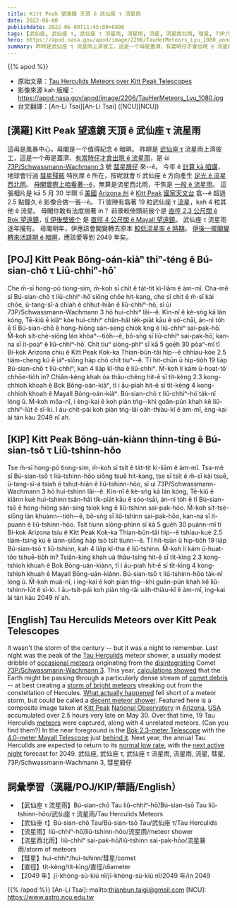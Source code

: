 ```yaml
---
title: Kitt Peak 望遠鏡 天頂 ê 武仙座 τ 流星雨
date: 2022-06-00
publishdate: 2022-06-00T11:45:00+0800
tags: [武仙座, 武仙座 τ, 武仙座 τ 流星雨, 流星雨, 流星, 流星西北雨, 彗星, 73P/Schwassmann-Wachmann 3, 彗星屑仔]
hero: https://apod.nasa.gov/apod/image/2206/TauHerMeteors_Lyu_1080_annotated.jpg
summary: 昨暝是武仙座 τ 流星雨上濟彼工，這是一个毋是蓋濟、有當時仔才會出現 ê 流星雨，是 ùi 73P/Schwassmann-Wachmann 3 號 彗星來--ê。
---
```


{{% apod %}}

- 原始文章：[Tau Herculids Meteors over Kitt Peak Telescopes](https://apod.nasa.gov/apod/ap220600.html)
- 影像來源 kah 版權：https://apod.nasa.gov/apod/image/2206/TauHerMeteors_Lyu_1080.jpg
- 台文翻譯：[An-Li Tsai][An-Li Tsai] ([NCU][NCU])

## [漢羅] Kitt Peak 望遠鏡 天頂 ê 武仙座 τ 流星雨
這毋是風暴中心，毋閣是一个值得紀念 ê 暗暝。
昨暝是 [武仙座 τ][Tau Herculids] 流星雨上濟彼工，這是一个毋是蓋濟、[有當時仔才會出現 ê 流星雨][occasional meteors]，是 ùi [73P/Schwassmann-Wachmann 3][73P/Schwassmann-Wachmann 3] 號 [彗星屑仔][disintegrating] 來--ê。
今年 ê [計算 kā 咱講][calculations showed]，地球會行過 [彗星殘骸][comet debris] 特別厚 ê 所在，按呢就會 tī 武仙座 ê 方向產生 [足光 ê 流星西北雨][storm of bright meteors]。
[毋閣實際上咱看著--ê][What actually happened]，無算是流星西北雨，干焦是 [一般 ê 流星雨][decent meteor shower]。
這張相片是 kā 5 月 30 半暝 tī [美國][USA] [Arizona 州][Arizona] ê [Kitt Peak][Kitt Peak] [國家天文台][National Observatory] 翕--ê 超過 2.5 點鐘久 ê 影像合做一張--ê。
Tī 彼陣有翕著 19 粒武仙座 τ [流星][meteors]，kah 4 粒其他 ê 流星。
毋閣你敢有法度揣著 in？
前景較倚頭前彼个是 [直徑 2.3 公尺闊 ê Bok 望遠鏡][Bok 2.3-meter Telescope]，[tī 伊後壁彼个][behind it] 是 [直徑 4 公尺闊 ê Mayall 望遠鏡][4.0-meter Mayall Telescope]。
武仙座 τ 流星雨逐年攏有。
毋閣明年，伊應該會閣變轉去原本 [較低流星率 ê 時期][normal low rate]。
[伊後一擺閣變轉來活跳期 ê 暗暝][next active night]，應該愛等到 2049 年矣。

## [POJ] Kitt Peak Bōng-oán-kiàⁿ thiⁿ-téng ê Bú-sian-chō τ Liû-chhiⁿ-hō͘
Che m̄-sī hong-pō tiong-sim, m̄-koh sī chi̍t ê ta̍t-tit kì-liām ê àm-mî.
Cha-mê sī Bú-sian-chō τ liû-chhiⁿ-hō͘ siōng chōe hit-kang, che sī chi̍t ê m̄-sī kài chōe, ū-tang-sî-á chiah ē chhut-hiān ê liû-chhiⁿ-hō͘, sī ùi 73P/Schwassmann-Wachmann 3 hō hui-chhiⁿ lâi--ê.
Kin-nî ê kè-sǹg kā lán kóng, Tē-kiû ē kiâⁿ kòe hui-chhiⁿ chân-hâi te̍k-pia̍t kāu ê só͘-chāi, án-ni to̍h ē tī Bú-sian-chō ê hong-hiòng sán-seng chiok kng ê liû-chhiⁿ sai-pak-hō͘.
M̄-koh si̍t-chè-siōng lán khòaⁿ--tio̍h--ê, bô-sǹg sī liû-chhiⁿ sai-pak-hō͘, kan-na sī it-poaⁿ ê liû-chhiⁿ-hō͘.
Chit tiuⁿ siòng-phìⁿ sī kā 5 goe̍h 30 pòaⁿ-mî tī Bí-kok Arizona chiu ê Kitt Peak Kok-ka Thian-bûn-tâi hip--ê chhiau-kòe 2.5 tiám-cheng kú ê iáⁿ-siōng ha̍p chò chi̍t tiuⁿ--ê.
Tī hit-chūn ū hip-tio̍h 19 lia̍p Bú-sian-chō τ liû-chhiⁿ, kah 4 lia̍p kî-tha ê liû-chhiⁿ.
M̄-koh lí kám ū-hoat-tō͘ chhōe-tio̍h in?
Chiân-kéng khah óa thâu-chêng hit-ê sī ti̍t-kèng 2.3 kong-chhioh khoah ê Bok Bōng-oán-kiàⁿ, tī i āu-piah hit-ê sī ti̍t-kèng 4 kong-chhioh khoah ê Mayall Bōng-oán-kiàⁿ.
Bú-sian-chō τ liû-chhiⁿ-hō͘ ta̍k-nî lóng ū.
M̄-koh môa-nî, i èng-kai ē koh piàn tńg--khì goân-pún khah kē liû-chhiⁿ-lu̍t ê sî-ki.
I āu-chi̍t-pái koh piàn tńg-lâi oa̍h-thiàu-kî ê àm-mî, èng-kai ài tán kàu 2049 nî ah.


## [KIP] Kitt Peak Bōng-uán-kiànn thinn-tíng ê Bú-sian-tsō τ Liû-tshinn-hōo
Tse m̄-sī hong-pō tiong-sim, m̄-koh sī tsi̍t ê ta̍t-tit kì-liām ê àm-mî.
Tsa-mê sī Bú-sian-tsō τ liû-tshinn-hōo siōng tsuē hit-kang, tse sī tsi̍t ê m̄-sī kài tsuē, ū-tang-sî-á tsiah ē tshut-hiān ê liû-tshinn-hōo, sī uì 73P/Schwassmann-Wachmann 3 hō hui-tshinn lâi--ê.
Kin-nî ê kè-sǹg kā lán kóng, Tē-kiû ē kiânn kuè hui-tshinn tsân-hâi ti̍k-pia̍t kāu ê sóo-tsāi, án-ni to̍h ē tī Bú-sian-tsō ê hong-hiòng sán-sing tsiok kng ê liû-tshinn sai-pak-hōo.
M̄-koh si̍t-tsè-siōng lán khuànn--tio̍h--ê, bô-sǹg sī liû-tshinn sai-pak-hōo, kan-na sī it-puann ê liû-tshinn-hōo.
Tsit tiunn siòng-phìnn sī kā 5 gue̍h 30 puànn-mî tī Bí-kok Arizona tsiu ê Kitt Peak Kok-ka Thian-bûn-tâi hip--ê tshiau-kuè 2.5 tiám-tsing kú ê iánn-siōng ha̍p tsò tsi̍t tiunn--ê.
Tī hit-tsūn ū hip-tio̍h 19 lia̍p Bú-sian-tsō τ liû-tshinn, kah 4 lia̍p kî-tha ê liû-tshinn.
M̄-koh lí kám ū-huat-tōo tshuē-tio̍h in?
Tsiân-kíng khah uá thâu-tsîng hit-ê sī ti̍t-kìng 2.3 kong-tshioh khuah ê Bok Bōng-uán-kiànn, tī i āu-piah hit-ê sī ti̍t-kìng 4 kong-tshioh khuah ê Mayall Bōng-uán-kiànn.
Bú-sian-tsō τ liû-tshinn-hōo ta̍k-nî lóng ū.
M̄-koh muâ-nî, i ìng-kai ē koh piàn tńg--khì guân-pún khah kē liû-tshinn-lu̍t ê sî-ki.
I āu-tsi̍t-pái koh piàn tńg-lâi ua̍h-thiàu-kî ê àm-mî, ìng-kai ài tán kàu 2049 nî ah.

## [English] Tau Herculids Meteors over Kitt Peak Telescopes
It wasn't the storm of the century -- but it was a night to remember.
Last night was the peak of the [Tau Herculids][Tau Herculids] meteor shower, a usually modest dribble of [occasional meteors][occasional meteors] originating from the [disintegrating][disintegrating] Comet [73P/Schwassmann-Wachmann 3][73P/Schwassmann-Wachmann 3].
This year, [calculations showed][calculations showed] that the Earth might be passing through a particularly dense stream of [comet debris][comet debris] -- at best creating a [storm of bright meteors][storm of bright meteors] streaking out from the constellation of Hercules.
[What actually happened][What actually happened] fell short of a meteor storm, but could be called a [decent meteor shower][decent meteor shower].
Featured here is a composite image taken at [Kitt Peak][Kitt Peak] [National Observatory][National Observatory] in [Arizona][Arizona], [USA][USA] accumulated over 2.5 hours very late on May 30.
Over that time, 19 Tau Herculids [meteors][meteors] were captured, along with 4 unrelated meteors.
(Can you find them?) In the near foreground is the [Bok 2.3-meter Telescope][Bok 2.3-meter Telescope] with the [4.0-meter Mayall Telescope][4.0-meter Mayall Telescope] just [behind it][behind it].
Next year, the annual Tau Herculids are expected to return to its [normal low rate][normal low rate], with the [next active night][next active night] forecast for 2049.
武仙座, 武仙座 τ, 武仙座 τ 流星雨, 流星雨, 流星, 彗星, 73P/Schwassmann-Wachmann 3, 彗星屑仔
## 詞彙學習（漢羅/POJ/KIP/華語/English）
- 【武仙座 τ 流星雨】Bú-sian-chō Tau liû-chhiⁿ-hō͘/Bú-sian-tsō Tau liû-tshinn-hōo/武仙座 τ 流星雨/Tau Herculids Meteors
- 【武仙座 τ】Bú-sian-chō Tau/Bú-sian-tsō Tau/武仙座 τ/Tau Herculids
- 【流星雨】liû-chhiⁿ-hō͘/liû-tshinn-hōo/流星雨/meteor shower
- 【流星西北雨】liû-chhiⁿ sai-pak-hō͘/liû-tshinn sai-pak-hōo/流星暴雨/storm of meteors
- 【彗星】hui-chhiⁿ/hui-tshinn/彗星/comet
- 【直徑】ti̍t-kèng/ti̍t-kìng/直徑/diameter
- 【2049 年】jī-khòng-sù-kiú nî/jī-khòng-sù-kiú nî/2049 年/in 2049


{{% /apod %}}
[An-Li Tsai]: mailto:thianbun.taigi@gmail.com
[NCU]: https://www.astro.ncu.edu.tw

[copyright]: https://apod.nasa.gov/apod/fap/lib/about_apod.html#srapply

[Tau Herculids]:https://en.wikipedia.org/wiki/Tau_Herculids
[occasional meteors]:https://www.popastro.com/main_spa1/meteor/other-meteor-showers-of-note/
[disintegrating]:https://apod.nasa.gov/apod/ap060504.html
[73P/Schwassmann-Wachmann 3]:http://cometography.com/pcomets/073p.html
[calculations showed]:https://ui.adsabs.harvard.edu/abs/2005MNRAS.361..638W/abstract
[comet debris]:https://en.wikipedia.org/wiki/73P/Schwassmann%E2%80%93Wachmann
[storm of bright meteors]:https://blogs.loc.gov/headlinesandheroes/2020/09/how-newspapers-helped-crowdsource-a-scientific-discovery-the-1833-leonid-meteor-storm/
[What actually happened]:https://earthsky.org/astronomy-essentials/tau-herculid-meteors-may-intense-shower/
[decent meteor shower]:https://www.cnn.com/2022/05/31/world/tau-herculids-meteor-shower-display-scn/index.html
[Kitt Peak]:https://youtu.be/m2dgNH9Axw0
[National Observatory]:https://en.wikipedia.org/wiki/Kitt_Peak_National_Observatory
[Arizona]:https://en.wikipedia.org/wiki/Arizona
[USA]:https://en.wikipedia.org/wiki/United_States
[meteors]:https://spaceplace.nasa.gov/search/meteor/
[Bok 2.3-meter Telescope]:https://www.as.arizona.edu/bok-23m-telescope
[4.0-meter Mayall Telescope]:https://noirlab.edu/public/programs/kitt-peak-national-observatory/nicholas-mayall-4m-telescope/
[behind it]:https://en.wikipedia.org/wiki/Kitt_Peak_National_Observatory#/media/File:Kittpeakteliscope.JPG
[normal low rate]:https://cdn.shopify.com/s/files/1/0272/4770/6214/articles/do-cats-get-bored-800x533.jpg?v=1593019956
[next active night]:https://aquarid.physics.uwo.ca/~pbrown/taus.pdf
